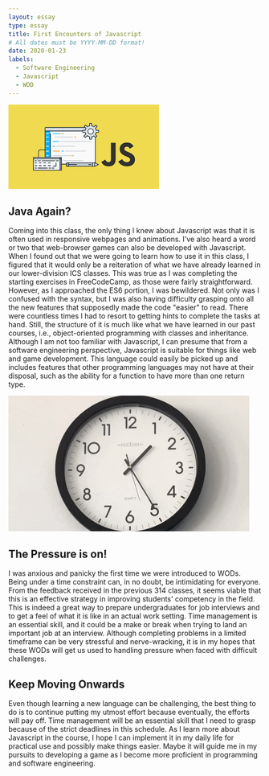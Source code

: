 ```yaml
---
layout: essay
type: essay
title: First Encounters of Javascript  
# All dates must be YYYY-MM-DD format!
date: 2020-01-23
labels:
  - Software Engineering
  - Javascript
  - WOD
---
```

<img class="ui medium floated image" src="../images/javascript.png">

## Java Again?
Coming into this class, the only thing I knew about Javascript was that it is often used in responsive webpages and animations. I've also heard a word or two that web-browser games can also be developed with Javascript. When I found out that we were going to learn how to use it in this class, I figured that it would only be a reiteration of what we have already learned in our lower-division ICS classes. This was true as I was completing the starting exercises in FreeCodeCamp, as those were fairly straightforward. However, as I approached the ES6 portion, I was bewildered. Not only was I confused with the syntax, but I was also having difficulty grasping onto all the new features that supposedly made the code "easier" to read. There were countless times I had to resort to getting hints to complete the tasks at hand. Still, the structure of it is much like what we have learned in our past courses, i.e., object-oriented programming with classes and inheritance. Although I am not too familiar with Javascript, I can presume that from a software engineering perspective, Javascript is suitable for things like web and game development. This language could easily be picked up and includes features that other programming languages may not have at their disposal, such as the ability for a function to have more than one return type.

<img class="ui medium right floated image" src="../images/clocktick.gif">

## The Pressure is on!
I was anxious and panicky the first time we were introduced to WODs. Being under a time constraint can, in no doubt, be intimidating for everyone. From the feedback received in the previous 314 classes, it seems viable that this is an effective strategy in improving students' competency in the field. This is indeed a great way to prepare undergraduates for job interviews and to get a feel of what it is like in an actual work setting. Time management is an essential skill, and it could be a make or break when trying to land an important job at an interview. Although completing problems in a limited timeframe can be very stressful and nerve-wracking, it is in my hopes that these WODs will get us used to handling pressure when faced with difficult challenges. 

## Keep Moving Onwards
Even though learning a new language can be challenging, the best thing to do is to continue putting my utmost effort because eventually, the efforts will pay off. Time management will be an essential skill that I need to grasp because of the strict deadlines in this schedule. As I learn more about Javascript in the course, I hope I can implement it in my daily life for practical use and possibly make things easier. Maybe it will guide me in my pursuits to developing a game as I become more proficient in programming and software engineering.
